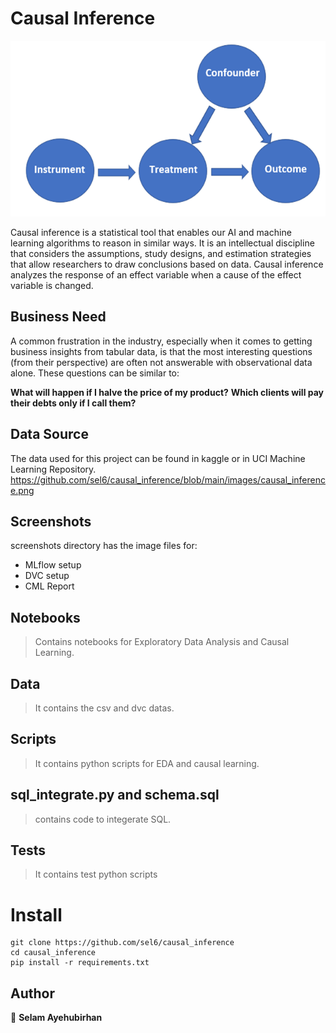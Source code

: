 # Causal Inference

<p align="center">
     <img src="https://github.com/sel6/causal_inference/blob/main/images/causal_inference.png">
</p>

Causal inference is a statistical tool that enables our AI and machine learning algorithms to reason in similar ways.
It is an intellectual discipline that considers the assumptions, study designs, and estimation strategies that allow researchers to draw conclusions based on data.
Causal inference analyzes the response of an effect variable when a cause of the effect variable is changed.

## Business Need

A common frustration in the industry, especially when it comes to getting business insights from tabular data, is that the most interesting questions (from their perspective) are often not answerable with observational data alone. These questions can be similar to:

**What will happen if I halve the price of my product?**
**Which clients will pay their debts only if I call them?**

## Data Source

The data used for this project can be found in kaggle or in UCI Machine Learning Repository.
https://github.com/sel6/causal_inference/blob/main/images/causal_inference.png

## Screenshots

screenshots directory has the image files for:
* MLflow setup
* DVC setup
* CML Report

## Notebooks

> Contains notebooks for Exploratory Data Analysis and Causal Learning.

## Data

> It contains the csv and dvc datas.

## Scripts

> It contains python scripts for EDA and causal learning.

## sql_integrate.py and schema.sql

> contains code to integerate SQL.

## Tests

> It contains test python scripts

# Install

```
git clone https://github.com/sel6/causal_inference
cd causal_inference
pip install -r requirements.txt
```

## Author

👤 **Selam Ayehubirhan**

